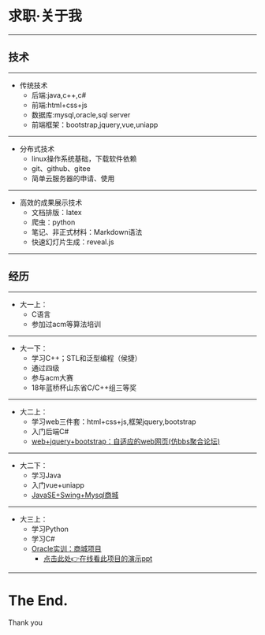# 求职·关于我

---


<!-- 网址： -->

##  技术


---

- 传统技术
   - 后端:java,c++,c#   
   - 前端:html+css+js   
   - 数据库:mysql,oracle,sql server   
   - 前端框架：bootstrap,jquery,vue,uniapp
  
---

- 分布式技术
   - linux操作系统基础，下载软件依赖   
   - git、github、gitee     
   - 简单云服务器的申请、使用   

---

- 高效的成果展示技术   
   - 文档排版：latex     
   - 爬虫：python 
   - 笔记、非正式材料：Markdown语法     
   - 快速幻灯片生成：reveal.js

<!-- - 学的范围比较广，但学的都不是很精，但需要什么可以去仔细学 -->

---

## 经历

---

- 大一上：
  - C语言
  - 参加过acm等算法培训


---

  <!-- - C语言：计算器 -->

- 大一下：
  - 学习C++；STL和泛型编程（侯捷）
  - 通过四级
  - 参与acm大赛
  - 18年蓝桥杯山东省C/C++组三等奖
  <!-- - C++：大富翁？？ -->

---

- 大二上：
  - 学习web三件套：html+css+js,框架jquery,bootstrap
  - 入门后端C#
  - [web+jquery+bootstrap：自适应的web网页(仿bbs聚合论坛)](https://github.com/VioletBenin/ForJob/tree/master/%E5%A4%A7%E4%BA%8C%E4%B8%8A/%E4%BC%A0%E7%BB%9Fweb-%E5%90%8C%E5%9F%8E%E8%81%9A%E5%90%88)
  <!-- - [c#、.Net:剪刀石头布的实战题目](#) -->

---

- 大二下：
  <!-- - [java+mysql：一个简单的java swing+mysql(学生信息管理系统)](#)
  - [vue+uniapp：vue 手机app前端开发(商城+社区)](#) -->
  - 学习Java
  - 入门vue+uniapp
  - [JavaSE+Swing+Mysql商城](https://github.com/VioletBenin/ForJob/tree/master/%E5%A4%A7%E4%BA%8C%E4%B8%8B/Java_se_Swing_MySQL%E5%95%86%E5%9F%8E%E9%A1%B9%E7%9B%AE)

---

- 大三上：
   - 学习Python
   - 学习C#
   - [Oracle实训：商城项目](https://github.com/VioletBenin/ForJob/tree/master/%E5%A4%A7%E4%B8%89%E4%B8%8A/oracle)
     - [点击此处👉在线看此项目的演示ppt](https://violetbenin.github.io/ORACLE_PRACTICAL_TRAINING/)
  

---

# The End.

 Thank you

<!-- ## 希望学到

网站运维/大数据/cs架构/做一个完整项目的经验，也希望交一些朋友


### 大二
- 坚持每周运动
- 教资初中信息笔试
- 英语六级470+
- 做一个完整的项目，了解完整流程
- (尽量)标日初级下

### 大三
考研，方向：软件、计算
……

## 其他
英语四级/日语标日初级上
ps/ai/excle/简单的视频剪辑/简单的ppt/
markdown/低价购物技巧/化妆穿搭/简单的公众号排版/搜索各种资源

## 目标
php、python、go

  - Go：
  - 小程序：
  - Tomcat:
  - java web
  
*学过的都做个项目结束吧。

*黄线的是要补的作业 -->
